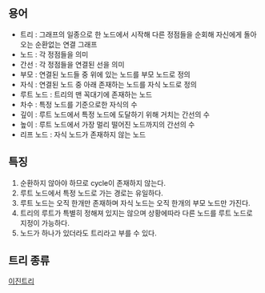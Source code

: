 ## 용어

* 트리 : 그래프의 일종으로 한 노드에서 시작해 다른 정점들을 순회해 자신에게 돌아오는 순환없는 연결 그래프
* 노드 : 각 정점들을 의미
* 간선 : 각 정점들을 연결된 선을 의미
* 부모 : 연결된 노드들 중 위에 있는 노드를 부모 노드로 정의
* 자식 : 연결된 노드 중 아래 존재하는 노드를 자식 노드로 정의
* 루트 노드 : 트리의 맨 꼭대기에 존재하는 노드
* 차수 : 특정 노드를 기준으로한 자식의 수
* 깊이 : 루트 노드에서 특정 노드에 도달하기 위해 거치는 간선의 수
* 높이 : 루트 노드에서 가장 멀리 떨어진 노드까지의 간선의 수
* 리프 노드 : 자식 노드가 존재하지 않는 노드

## 특징

1. 순환하지 않아야 하므로 cycle이 존재하지 않는다.
2. 루트 노드에서 특정 노드로 가는 경로는 유일하다.
3. 루트 노드는 오직 한개만 존재하며 자식 노드는 오직 한개의 부모 노드만 가진다.
4. 트리의 루트가 특별히 정해져 있지는 않으며 상황에따라 다른 노드를 루트 노드로 지정이 가능하다.
5. 노드가 하나가 있더라도 트리라고 부를 수 있다.

## 트리 종류

[이진트리](binary_tree.md)
